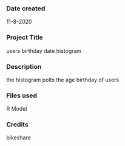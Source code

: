 ### Date created
11-8-2020

### Project Title
users birthday date histogram

### Description
the histogram polts the age birthday of users

### Files used
R Model

### Credits
bikeshare
